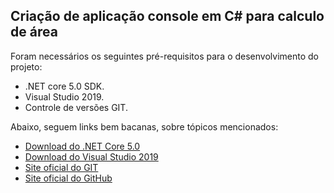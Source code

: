 <h2>Criação de aplicação console em C# para calculo de área</h2>

Foram necessários os seguintes pré-requisitos para o desenvolvimento do projeto:

* .NET core 5.0 SDK.
* Visual Studio 2019.
* Controle de versões GIT.


Abaixo, seguem links bem bacanas, sobre tópicos mencionados:

* [Download do .NET Core 5.0](https://dotnet.microsoft.com/download/)
* [Download do Visual Studio 2019](https://visualstudio.microsoft.com/downloads/)
* [Site oficial do GIT](https://git-scm.com/)
* [Site oficial do GitHub](http://github.com/)